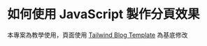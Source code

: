 # 如何使用 JavaScript 製作分頁效果

本專案為教學使用，頁面使用 [Tailwind Blog Template](https://github.com/davidgrzyb/tailwind-blog-template) 為基底修改
